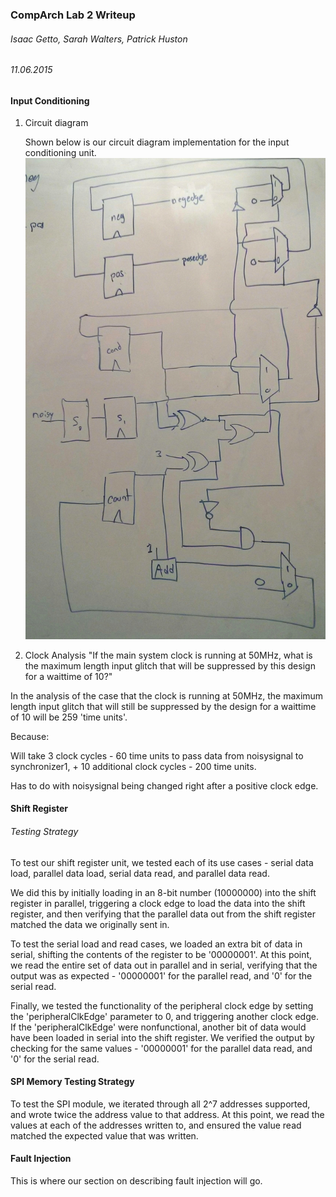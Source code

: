 ### CompArch Lab 2 Writeup
###### Isaac Getto, Sarah Walters, Patrick Huston
###### 11.06.2015

#### Input Conditioning
1. Circuit diagram


    Shown below is our circuit diagram implementation for the input conditioning unit.
![Input Conditioning Circuit Diagram](img/circuit_diargam.jpg)
2. Clock Analysis
"If the main system clock is running at 50MHz, what is the maximum length input glitch that will be suppressed by this design for a waittime of 10?"

In the analysis of the case that the clock is running at 50MHz, the maximum length input glitch that will still be suppressed by the design for a waittime of 10 will be 259 'time units'.

Because:

Will take 3 clock cycles - 60 time units to pass data from noisysignal to synchronizer1, + 10 additional clock cycles - 200 time units. 

Has to do with noisysignal being changed right after a positive clock edge.

#### Shift Register
###### Testing Strategy
To test our shift register unit, we tested each of its use cases - serial data load, parallel data load, serial data read, and parallel data read. 

We did this by initially loading in an 8-bit number (10000000) into the shift register in parallel, triggering a clock edge to load the data into the shift register, and then verifying that the parallel data out from the shift register matched the data we originally sent in.

To test the serial load and read cases, we loaded an extra bit of data in serial, shifting the contents of the register to be '00000001'. At this point, we read the entire set of data out in parallel and in serial, verifying that the output was as expected - '00000001' for the parallel read, and '0' for the serial read.

Finally, we tested the functionality of the peripheral clock edge by setting the 'peripheralClkEdge' parameter to 0, and triggering another clock edge. If the 'peripheralClkEdge' were nonfunctional, another bit of data would have been loaded in serial into the shift register. We verified the output by checking for the same values - '00000001' for the parallel data read, and '0' for the serial read.

#### SPI Memory Testing Strategy
To test the SPI module, we iterated through all 2^7 addresses supported, and wrote twice the address value to that address. At this point, we read the values at each of the addresses written to, and ensured the value read matched the expected value that was written.

#### Fault Injection
This is where our section on describing fault injection will go.
